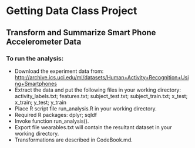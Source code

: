 # Getting Data Class Project

## Transform and Summarize Smart Phone Accelerometer Data

### To run the analysis:

* Download the experiment data from: http://archive.ics.uci.edu/ml/datasets/Human+Activity+Recognition+Using+Smartphones
* Extract the data and put the following files in your working directory:
    activity_labels.txt; features.txt; subject_test.txt; subject_train.txt; x_test; x_train; y_test; y_train
* Place R script file run_analysis.R in your working directory.
* Required R packages: dplyr; sqldf
* Invoke function run_analysis().
* Export file wearables.txt will contain the resultant dataset in your working directory.
* Transformations are described in CodeBook.md.
